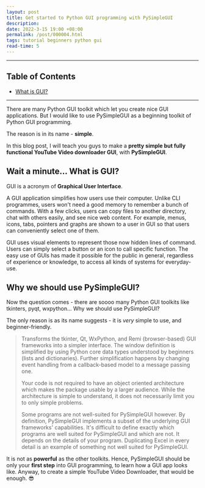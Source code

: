 ```yaml
---
layout: post
title: Get started to Python GUI programming with PySimpleGUI
description: 
date: 2022-3-15 19:00 +08:00
permalink: /post/000004.html
tags: tutorial beginners python gui
read-time: 5
---
```


---

## Table of Contents

- [What is GUI?](#what-is-gui)


---

There are many Python GUI toolkit which let you create nice GUI applications. But I would like to use PySimpleGUI as a beginning toolkit of Python GUI programming.

The reason is in its name - **simple**. 

In this blog post, I will teach you guys to make a **pretty simple but fully functional YouTube Video downloader GUI**, with **PySimpleGUI**.


<h2><span id="what-is-gui">Wait a minute... What is GUI?</span></h2>

GUI is a acronym of **Graphical User Interface**.

A GUI application simplifies how users use their computer. Unlike CLI programmes, users won't need a good memory to remember a bunch of commands. With a few clicks, users can copy files to another directory, chat with others easily, and see nice web content. For example, menus, icons, tabs, pointers and graphs are shown to a user in GUI so that users can conveniently select one of them. 

GUI uses visual elements to represent those now hidden lines of command. Users can simply select a button or an icon to call specific function. The easy use of GUIs has made it possible for the public in general, regardless of experience or knowledge, to access all kinds of systems for everyday-use.


<h2><span id="why-pysimplegui">Why we should use PySimpleGUI?</span></h2>

Now the question comes - there are soooo many Python GUI toolkits like tkinters, pyqt, wxpython... Why we should use PySimpleGUI?

The only reason is as its name suggests - it is *very* simple to use, and beginner-friendly. 


> Transforms the tkinter, Qt, WxPython, and Remi (browser-based) GUI frameworks into a simpler interface. The window definition is simplified by using Python core data types understood by beginners (lists and dictionaries). Further simplification happens by changing event handling from a callback-based model to a message passing one.
>
> Your code is not required to have an object oriented architecture which makes the package usable by a larger audience. While the architecture is simple to understand, it does not necessarily limit you to only simple problems.
> 
> Some programs are not well-suited for PySimpleGUI however. By definition, PySimpleGUI implements a subset of the underlying GUI frameworks' capabilities. It's difficult to define exactly which programs are well suited for PySimpleGUI and which are not. It depends on the details of your program. Duplicating Excel in every detail is an example of something not well suited for PySimpleGUI.



It is not as **powerful** as the other toolkits. Hence, PySimpleGUI should be only your **first step** into GUI programming, to learn how a GUI app looks like.
Anyway, to create a simple YouTube Video Downloader, that would be enough. 😎 
